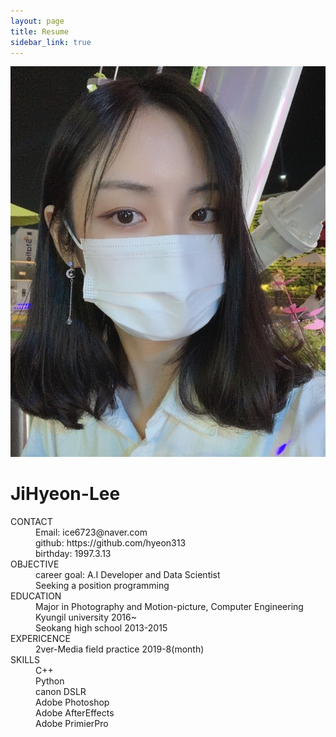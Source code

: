 ```yaml
---
layout: page
title: Resume
sidebar_link: true
---
```


<!--![profile](_images/profile.jpg)-->
<!--![profile](https://github.com/hyeon313/hyeon313.github.io/blob/master/_images/profile.jpg)-->
<!--<img src="_images/profile.jpg" alt="profile">-->
<!--<img src="https://github.com/hyeon313/hyeon313.github.io/blob/master/_images/profile.jpg">-->

![profile](https://raw.githubusercontent.com/hyeon313/hyeon313.github.io/master/_images/profile.jpg)


# JiHyeon-Lee

<d1>
  <dt>CONTACT</dt>
  <dd>Email: ice6723@naver.com</dd>
  <dd>github: https://github.com/hyeon313</dd>
  <dd>birthday: 1997.3.13</dd>
  
  <dt>OBJECTIVE</dt>
  <dd>career goal: A.I Developer and Data Scientist</dd>
  <dd>Seeking a position programming</dd>
  
  <dt>EDUCATION</dt>
  <dd>Major in Photography and Motion-picture, Computer Engineering   Kyungil university    2016~</dd>
  <dd>                                                                Seokang high school   2013-2015</dd>
  
  <dt>EXPERICENCE</dt>
    <dd>2ver-Media field practice 2019-8(month)</dd>
    
  <dt>SKILLS</dt>
    <dd>C++</dd>
    <dd>Python</dd>
    <dd>canon DSLR</dd>
    <dd>Adobe Photoshop</dd>
    <dd>Adobe AfterEffects</dd>
    <dd>Adobe PrimierPro</dd>
  
</d1>

